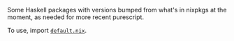 Some Haskell packages with versions bumped from what's in nixpkgs
at the moment, as needed for more recent purescript.

To use, import [`default.nix`](default.nix).
